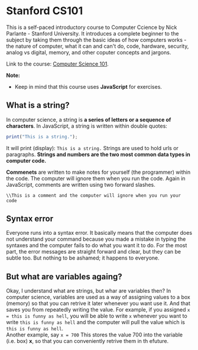 # Stanford CS101 

This is a self-paced introductory course to Computer Ccience by Nick Parlante - Stanford University. It introduces a complete beginner to the subject by taking them through the basic ideas of how computers works - the nature of computer, what it can and can't do, code, hardware, security, analog vs digital, memory, and other coputer concepts and jargons. 

Link to the course: [Computer Science 101](https://learning.edx.org/course/course-v1:StanfordOnline+CSX0001+1T2020/home).

**Note:** 
* Keep in mind that this course uses **JavaScript** for exercises.

## What is a string?
In computer science, a string is **a series of letters or a sequence of characters**. In JavaScript, a string is written within double quotes:
```javascript
print("This is a string."); 
```
It will print (display): `This is a string.`
Strings are used to hold urls or paragraphs. 
**Strings and numbers are the two most common data types in computer code.**

**Commenets** are written to make notes for yourself (the programmer) within the code. The computer will ignore them when you run the code.
Again in JavaScript, comments are written using two forward slashes.
```javascripts
\\This is a comment and the computer will ignore when you run your code
```
## Syntax error 
Everyone runs into a syntax error. It basically means that the computer does not understand your command because you made a mistake in typing the syntaxes and the computer fails to do what you want it to do. For the most part, the error messages are straight forward and clear, but they can be subtle too. But nothing to be ashamed; it happens to everyone. 

## But what are variables againg?
Okay, I understand what are strings, but whar are variables then?
In computer science, variables are used as a way of assigning values to a box (memory) so that you can retrive it later whenever you want use it. And that saves you from repeatedly writing the value.
For example, if you assigned `x = this is funny as hell`, you will be able to write `x` whenever you want to write `this is funny as hell` and the computer will pull the value which is `this is funny as hell`.  
Another example, say `x = 700`
This stores the value 700 into the variable (i.e. box) **x**, so that you can conveniently retrive them in th efuture.
